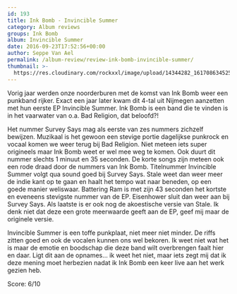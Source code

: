 ```yaml
---
id: 193
title: Ink Bomb - Invincible Summer
category: Album reviews
groups: Ink Bomb
album: Invincible Summer
date: 2016-09-23T17:52:56+00:00
author: Seppe Van Ael
permalink: /album-review/review-ink-bomb-invincible-summer/
thumbnail: >-
  https://res.cloudinary.com/rockxxl/image/upload/14344282_1617086345256470_1612583704771655958_n.jpg
---
```

Vorig jaar werden onze noorderburen met de komst van Ink Bomb weer een punkband rijker. Exact een jaar later kwam dit 4-tal uit Nijmegen aanzetten met hun eerste EP Invincible Summer. Ink Bomb is een band die te vinden is in het vaarwater van o.a. Bad Religion, dat beloofd?!

Het nummer Survey Says mag als eerste van zes nummers zichzelf bewijzen. Muzikaal is het gewoon een stevige portie dagelijkse punkrock en vocaal komen we weer terug bij Bad Religion. Niet meteen iets super origineels maar Ink Bomb weet er wel mee weg te komen. Ook duurt dit nummer slechts 1 minuut en 35 seconden. De korte songs zijn meteen ook een rode draad door de nummers van Ink Bomb. Titelnummer Invincible Summer volgt qua sound goed bij Survey Says. Stale weet dan weer meer de indie kant op te gaan en haalt het tempo wat naar beneden, op een goede manier weliswaar. Battering Ram is met zijn 43 seconden het kortste en eveneens stevigste nummer van de EP. Eisenhower sluit dan weer aan bij Survey Says. Als laatste is er ook nog de akoestische versie van Stale. Ik denk niet dat deze een grote meerwaarde geeft aan de EP, geef mij maar de originele versie.

Invincible Summer is een toffe punkplaat, niet meer niet minder. De riffs zitten goed en ook de vocalen kunnen ons wel bekoren. Ik weet niet wat het is maar de emotie en boodschap die deze band wilt overbrengen faalt hier en daar. Ligt dit aan de opnames… ik weet het niet, maar iets zegt mij dat ik deze mening moet herbezien nadat ik Ink Bomb een keer live aan het werk gezien heb.

Score: 6/10